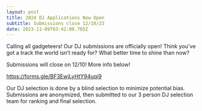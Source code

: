 ```yaml
---
layout: post
title: 2024 DJ Applications Now Open
subtitle: Submissions close 12/10/23
date: 2023-11-09T03:42:08.765Z
---
```

Calling all gadgeteers! Our DJ submissions are officially open! Think you’ve got a track the world isn’t ready for? What better time to shine than now?



Submissions will close on 12/10! More info below! 



https://forms.gle/BF3EwjLyHtY94uqi9



Our DJ selection is done by a blind selection to minimize potential bias. Submissions are anonymized, then submitted to our 3 person DJ selection team for ranking and final selection.